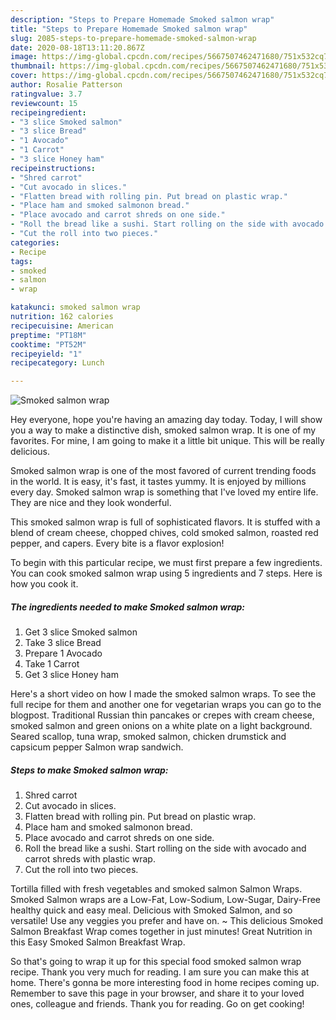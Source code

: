 ```yaml
---
description: "Steps to Prepare Homemade Smoked salmon wrap"
title: "Steps to Prepare Homemade Smoked salmon wrap"
slug: 2085-steps-to-prepare-homemade-smoked-salmon-wrap
date: 2020-08-18T13:11:20.867Z
image: https://img-global.cpcdn.com/recipes/5667507462471680/751x532cq70/smoked-salmon-wrap-recipe-main-photo.jpg
thumbnail: https://img-global.cpcdn.com/recipes/5667507462471680/751x532cq70/smoked-salmon-wrap-recipe-main-photo.jpg
cover: https://img-global.cpcdn.com/recipes/5667507462471680/751x532cq70/smoked-salmon-wrap-recipe-main-photo.jpg
author: Rosalie Patterson
ratingvalue: 3.7
reviewcount: 15
recipeingredient:
- "3 slice Smoked salmon"
- "3 slice Bread"
- "1 Avocado"
- "1 Carrot"
- "3 slice Honey ham"
recipeinstructions:
- "Shred carrot"
- "Cut avocado in slices."
- "Flatten bread with rolling pin. Put bread on plastic wrap."
- "Place ham and smoked salmonon bread."
- "Place avocado and carrot shreds on one side."
- "Roll the bread like a sushi. Start rolling on the side with avocado and carrot shreds with plastic wrap."
- "Cut the roll into two pieces."
categories:
- Recipe
tags:
- smoked
- salmon
- wrap

katakunci: smoked salmon wrap 
nutrition: 162 calories
recipecuisine: American
preptime: "PT18M"
cooktime: "PT52M"
recipeyield: "1"
recipecategory: Lunch

---
```



![Smoked salmon wrap](https://img-global.cpcdn.com/recipes/5667507462471680/751x532cq70/smoked-salmon-wrap-recipe-main-photo.jpg)

Hey everyone, hope you're having an amazing day today. Today, I will show you a way to make a distinctive dish, smoked salmon wrap. It is one of my favorites. For mine, I am going to make it a little bit unique. This will be really delicious.

Smoked salmon wrap is one of the most favored of current trending foods in the world. It is easy, it's fast, it tastes yummy. It is enjoyed by millions every day. Smoked salmon wrap is something that I've loved my entire life. They are nice and they look wonderful.

This smoked salmon wrap is full of sophisticated flavors. It is stuffed with a blend of cream cheese, chopped chives, cold smoked salmon, roasted red pepper, and capers. Every bite is a flavor explosion!


To begin with this particular recipe, we must first prepare a few ingredients. You can cook smoked salmon wrap using 5 ingredients and 7 steps. Here is how you cook it.

<!--inarticleads1-->

##### The ingredients needed to make Smoked salmon wrap:

1. Get 3 slice Smoked salmon
1. Take 3 slice Bread
1. Prepare 1 Avocado
1. Take 1 Carrot
1. Get 3 slice Honey ham


Here&#39;s a short video on how I made the smoked salmon wraps. To see the full recipe for them and another one for vegetarian wraps you can go to the blogpost. Traditional Russian thin pancakes or crepes with cream cheese, smoked salmon and green onions on a white plate on a light background. Seared scallop, tuna wrap, smoked salmon, chicken drumstick and capsicum pepper Salmon wrap sandwich. 

<!--inarticleads2-->

##### Steps to make Smoked salmon wrap:

1. Shred carrot
1. Cut avocado in slices.
1. Flatten bread with rolling pin. Put bread on plastic wrap.
1. Place ham and smoked salmonon bread.
1. Place avocado and carrot shreds on one side.
1. Roll the bread like a sushi. Start rolling on the side with avocado and carrot shreds with plastic wrap.
1. Cut the roll into two pieces.


Tortilla filled with fresh vegetables and smoked salmon Salmon Wraps. Smoked Salmon wraps are a Low-Fat, Low-Sodium, Low-Sugar, Dairy-Free healthy quick and easy meal. Delicious with Smoked Salmon, and so versatile! Use any veggies you prefer and have on. ~ This delicious Smoked Salmon Breakfast Wrap comes together in just minutes! Great Nutrition in this Easy Smoked Salmon Breakfast Wrap. 

So that's going to wrap it up for this special food smoked salmon wrap recipe. Thank you very much for reading. I am sure you can make this at home. There's gonna be more interesting food in home recipes coming up. Remember to save this page in your browser, and share it to your loved ones, colleague and friends. Thank you for reading. Go on get cooking!
